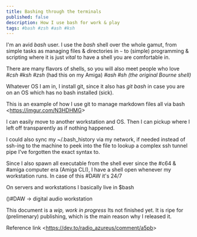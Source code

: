 ```yaml
---
title: Bashing through the terminals
published: false
description: How I use bash for work & play
tags: #bash #zsh #ash #ksh
---
```



I'm an avid _bash_ user. I use the _bash_ shell over the whole gamut, from simple tasks as managing files & directories in `~` to (simple) programming & scripting where it is just *vital* to have a shell you are comfortable in.

There are many flavors of shells, so you will also meet people who love _#csh #ksh #zsh_ (had this on my Amiga) _#ash #sh (the original Bourne shell)_

Whatever OS I am in, I install git, since it also has _git bash_ in case you are on an OS which has no bash installed (sick). 

This is an example of how I use git to manage markdown files all via bash
<<https://imgur.com/N3HDHMG>>

I can easily move to another workstation and OS. Then I can pickup where I left off transparently as if nothing happened.

I could also sync my ~/.bash_history via my network, if needed instead of ssh-ing to the machine to peek into the file to lookup a complex ssh tunnel pipe I've forgotten the exact syntax to.

Since I also spawn all executable from the shell ever since the #c64 & #amiga computer era (Amiga CLI), I have a shell open whenever my workstation runs. In case of this #DAW it's 24/7


On servers and workstations I basically live in $bash


()#DAW -> digital audio workstation

This document is a *wip, work in progress* Its not finished yet. It is ripe for (prelimenary) publishing, which is the main reason why I released it.


Reference link <<https://dev.to/radio_azureus/comment/a5pb>>